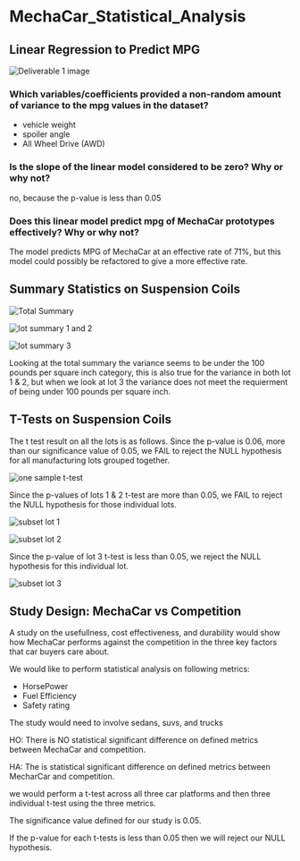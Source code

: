 # MechaCar_Statistical_Analysis

## Linear Regression to Predict MPG
![Deliverable 1 image](https://user-images.githubusercontent.com/95251140/165005313-e8d101fa-51b0-4ca0-b06b-3b4cd94c67ec.png)

### Which variables/coefficients provided a non-random amount of variance to the mpg values in the dataset?
- vehicle weight
- spoiler angle
- All Wheel Drive (AWD)

### Is the slope of the linear model considered to be zero? Why or why not?

no, because the p-value is less than 0.05 

### Does this linear model predict mpg of MechaCar prototypes effectively? Why or why not?

The model predicts MPG of MechaCar at an effective rate of 71%, but this model could possibly be refactored to give a more effective rate.

## Summary Statistics on Suspension Coils

![Total Summary](https://user-images.githubusercontent.com/95251140/165006047-f5bbaa03-fdc3-4ef6-aeb7-ad56c6f98c36.png)

![lot summary 1 and 2](https://user-images.githubusercontent.com/95251140/165006058-d1961a0b-4686-498f-a499-2a47efaa760e.png)

![lot summary 3](https://user-images.githubusercontent.com/95251140/165006072-e2f66b2d-e7a5-47cf-8f57-c377dcf80c67.png)

Looking at the total summary the variance seems to be under the 100 pounds per square inch category, this is also true for the variance in both lot 1 & 2, but when we look at lot 3 the variance does not meet the requierment of being under 100 pounds per square inch. 

## T-Tests on Suspension Coils
The t test result on all the lots is as follows. Since the p-value is 0.06, more than our significance value of 0.05, we FAIL to reject the NULL hypothesis for all manufacturing lots grouped together.

![one sample t-test](https://user-images.githubusercontent.com/95251140/165006517-16ce8fd1-8d9a-4ec6-8d1c-6725cfd917c9.png)


Since the p-values of lots 1 & 2 t-test are more than 0.05, we FAIL to reject the NULL hypothesis for those individual lots.

![subset lot 1](https://user-images.githubusercontent.com/95251140/165006527-8f70546a-09fb-43d4-9ee2-f7631122de7a.png)

![subset lot 2](https://user-images.githubusercontent.com/95251140/165006550-50654cc5-c254-4b2a-861e-9d55f3c70c0b.png)

Since the p-value of lot 3 t-test is less than 0.05, we  reject the NULL hypothesis for this individual lot.

![subset lot 3](https://user-images.githubusercontent.com/95251140/165006560-5acf5972-a991-47c1-9231-ec540ac8acea.png)


## Study Design: MechaCar vs Competition

A study on the usefullness, cost effectiveness, and durability would show how MechaCar performs against the competition in the three key factors that car buyers care about.

We would like to perform statistical analysis on following metrics:
- HorsePower
- Fuel Efficiency 
- Safety rating

The study would need to involve sedans, suvs, and trucks

HO: There is NO statistical significant difference on defined metrics between MechaCar and competition.

HA: The is statistical significant difference on defined metrics between MecharCar and competition.

we would perform a t-test across all three car platforms and then three individual t-test using the three metrics.

The significance value defined for our study is 0.05.

If the p-value for each t-tests is less than 0.05 then we will reject our NULL hypothesis.

